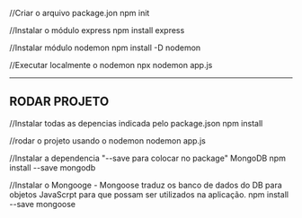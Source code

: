 //Criar o arquivo package.jon
npm init

//Instalar o módulo express
npm install express

//Instalar módulo nodemon
npm install -D nodemon

//Executar localmente o nodemon
npx nodemon app.js

---

## RODAR PROJETO

//Instalar todas as depencias indicada pelo package.json
npm install

//rodar o projeto usando o nodemon
nodemon app.js

//Instalar a dependencia "--save para colocar no package" MongoDB
npm install --save mongodb

//Instalar o Mongooge - Mongoose traduz os banco de dados do DB para objetos JavaScrpt para que possam ser utilizados na aplicação.
npm install --save mongoose
